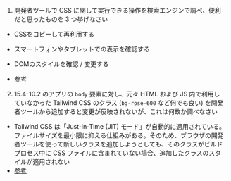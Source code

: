 1. 開発者ツールで CSS に関して実行できる操作を検索エンジンで調べ、便利だと思ったものを 3 つ挙げなさい
- CSSをコピーして再利用する
- スマートフォンやタブレットでの表示を確認する
- DOMのスタイルを確認 / 変更する


- [参考](https://ics.media/entry/230317/#1.-dom%E3%81%AE%E3%82%B9%E3%82%BF%E3%82%A4%E3%83%AB%E3%82%92%E7%A2%BA%E8%AA%8D-%2F-%E5%A4%89%E6%9B%B4%E3%81%99%E3%82%8B)


2. 15.4-10.2 のアプリの `body` 要素に対し、元々 HTML および JS 内で利用していなかった Tailwind CSS のクラス (`bg-rose-600` など何でも良い) を開発者ツールから追加すると変更が反映されないが、これは何故か調べなさい
- Tailwind CSS は「Just-in-Time (JIT) モード」が自動的に適用されている。ファイルサイズを最小限に抑える仕組みがある。そのため、ブラウザの開発者ツールを使って新しいクラスを追加しようとしても、そのクラスがビルドプロセス中に CSS ファイルに含まれていない場合、追加したクラスのスタイルが適用されない
- [参考](https://qiita.com/ryuta_okazaki13/items/c10e7a5df49929605477)